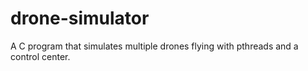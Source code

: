 drone-simulator
===============

A C program that simulates multiple drones flying with pthreads and a control center.
